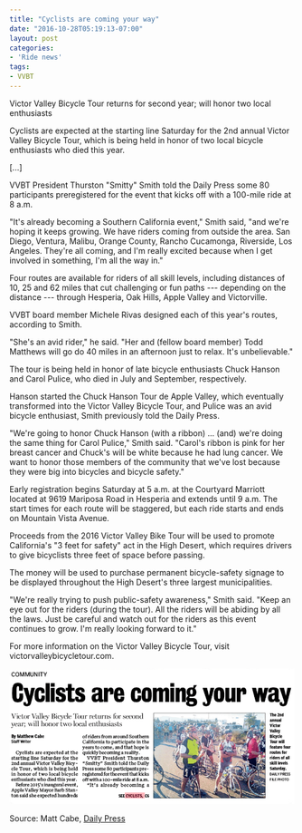 ```yaml
---
title: "Cyclists are coming your way"
date: "2016-10-28T05:19:13-07:00"
layout: post
categories:
- 'Ride news'
tags:
- VVBT
---
```


Victor Valley Bicycle Tour returns for second year; will honor two local enthusiasts

Cyclists are expected at the starting line Saturday for the 2nd annual Victor Valley Bicycle Tour, which is being held in honor of two local bicycle enthusiasts who died this year.

\[...\]

VVBT President Thurston "Smitty" Smith told the Daily Press some 80 participants preregistered for the event that kicks off with a 100-mile ride at 8 a.m.

"It's already becoming a Southern California event," Smith said, "and we're hoping it keeps growing. We have riders coming from outside the area. San Diego, Ventura, Malibu, Orange County, Rancho Cucamonga, Riverside, Los Angeles. They're all coming, and I'm really excited because when I get involved in something, I'm all the way in."

Four routes are available for riders of all skill levels, including distances of 10, 25 and 62 miles that cut challenging or fun paths --- depending on the distance --- through Hesperia, Oak Hills, Apple Valley and Victorville.

VVBT board member Michele Rivas designed each of this year's routes, according to Smith.

"She's an avid rider," he said. "Her and (fellow board member) Todd Matthews will go do 40 miles in an afternoon just to relax. It's unbelievable."

The tour is being held in honor of late bicycle enthusiasts Chuck Hanson and Carol Pulice, who died in July and September, respectively.

Hanson started the Chuck Hanson Tour de Apple Valley, which eventually transformed into the Victor Valley Bicycle Tour, and Pulice was an avid bicycle enthusiast, Smith previously told the Daily Press.

"We're going to honor Chuck Hanson (with a ribbon) ... (and) we're doing the same thing for Carol Pulice," Smith said. "Carol's ribbon is pink for her breast cancer and Chuck's will be white because he had lung cancer. We want to honor those members of the community that we've lost because they were big into bicycles and bicycle safety."

Early registration begins Saturday at 5 a.m. at the Courtyard Marriott located at 9619 Mariposa Road in Hesperia and extends until 9 a.m. The start times for each route will be staggered, but each ride starts and ends on Mountain Vista Avenue.

Proceeds from the 2016 Victor Valley Bike Tour will be used to promote California's "3 feet for safety" act in the High Desert, which requires drivers to give bicyclists three feet of space before passing.

The money will be used to purchase permanent bicycle-safety signage to be displayed throughout the High Desert's three largest municipalities.

"We're really trying to push public-safety awareness," Smith said. "Keep an eye out for the riders (during the tour). All the riders will be abiding by all the laws. Just be careful and watch out for the riders as this event continues to grow. I'm really looking forward to it."

For more information on the Victor Valley Bicycle Tour, visit victorvalleybicycletour.com.

![2016 Victor Valley Bicycle Tour](/assets/img/2016/10/20161028-DP-vvbt.png)

Source: Matt Cabe, [Daily Press](https://www.vvdailypress.com/news/20161027/bicycle-racers-are-coming-your-way-victor-valley-bicycle-tour-returns-for-2nd-year)
